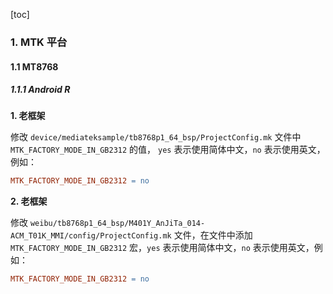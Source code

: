 [toc]

### 1. MTK 平台

#### 1.1 MT8768

##### 1.1.1 Android R

**1. 老框架**

修改 `device/mediateksample/tb8768p1_64_bsp/ProjectConfig.mk` 文件中 `MTK_FACTORY_MODE_IN_GB2312` 的值， `yes` 表示使用简体中文，`no` 表示使用英文，例如：

```makefile
MTK_FACTORY_MODE_IN_GB2312 = no
```

**2. 老框架**

修改 `weibu/tb8768p1_64_bsp/M401Y_AnJiTa_014-ACM_T01K_MMI/config/ProjectConfig.mk` 文件，在文件中添加 `MTK_FACTORY_MODE_IN_GB2312` 宏，`yes` 表示使用简体中文，`no` 表示使用英文，例如：

```makefile
MTK_FACTORY_MODE_IN_GB2312 = no
```



